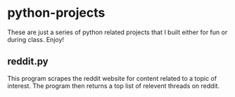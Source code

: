 # python-projects
These are just a series of python related projects that I built either for fun or during class. Enjoy!

## reddit.py
This program scrapes the reddit website for content related to a topic of interest. The program then returns a top list of relevent threads on reddit.
